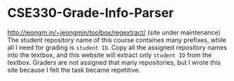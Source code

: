 # CSE330-Grade-Info-Parser
http://jeongm.in/~jeongmin/toolbox/regextract/ (site under maintenance)
The student repository name of this course containes many prefixes, while all I need for grading is `student ID`. 
Copy all the assigned repository names into the textbox, and this website will extract only `student ID` from the textbox. 
Graders are not assigned that many repositories, but I wrote this site because I felt the task became repetitive. 
